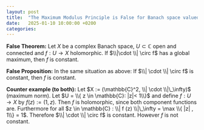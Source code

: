 ```yaml
---
layout: post
title:  "The Maximum Modulus Principle is False for Banach space valued functions"
date:   2025-01-10 10:00:00 +0200
categories:
---
```


**False Theorem:**
Let $X$ be a complex Banach space, $U \subset \mathbb{C}$ open and connected and $f:U \to X$ holomorphic.
If $\\|\cdot \\| \circ f$ has a global maximum, then $f$ is constant.

**False Proposition:**
In the same situation as above:
If $\\| \cdot \\| \circ f$ is constant, then $f$ is constant.

**Counter example (to both):**
Let $X := (\mathbb{C}^2, \\| \cdot \\|\_\infty)$ (maximum norm).
Let $U = \\{ z \in \mathbb{C}: |z|< 1\\}$ and define $f:U \to X$ by $f(z) := (1, z)$.
Then $f$ is holomorphic, since both component functions are.
Furthermore for all $z \in \mathbb{C} : \\| f (z) \\|\_\infty = \max \\{ |z| , 1\\} = 1$.
Therefore $\\| \cdot \\| \circ f$ is constant.
However $f$ is not constant.
